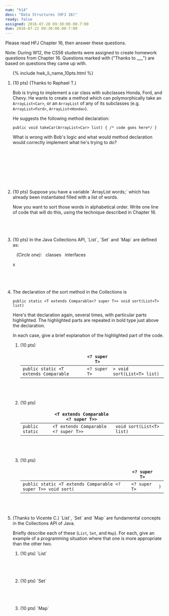 ```yaml
---
num: "h14"
desc: "Data Structures (HFJ 16)"
ready: false
assigned: 2016-07-20 09:30:00.00-7:00
due: 2016-07-22 09:30:00.00-7:00
---
```


<style>
 li.explain-code  table {
    border: none;
 }
 
 li.explain-code table * th {
    border: none;
 }
 
  li.explain-code table * td {
    border: none;
 }

</style>

Please read <span data-hfj="16">HFJ Chapter 16</span>, then answer these questions.

Note: During W12, the CS56 students were assigned to create homework questions from Chapter 16.  Questions marked with ("Thanks to ___") are based on questions they came up with. 

<ol>

{% include hwk_li_name_10pts.html %}

<li markdown="1" style="margin-bottom:10em;"> (10 pts) (Thanks to Raphael T.)  

Bob is trying to implement a car class with subclasses Honda, Ford, and Chevy. He wants to create a method which can polymorphically take an `ArrayList<Car>`, or an `ArrayList` of any of its subclasses (e.g. `ArrayList<Ford>`, `ArrayList<Honda>`).

He suggests the following method declaration:

```
public void takeCar(ArrayList<Car> list) { /* code goes here*/ }
```

What is wrong with Bob's logic and what would method declaration would correctly implement what he's trying to do? 


</li>
 
<li style="margin-bottom:5em;" markdown="1"> (10 pts) Suppose you have a variable `ArrayList<String> words;` which has already been instantiated filled with a list of words.

Now you want to sort those words in alphabetical order. Write one line of code that will do this, using the technique described in Chapter 16.

</li>

<li style="margin-bottom:5em;" markdown="1"> (10 pts) In the Java Collections API, `List`, `Set` and `Map` are defined as:

&nbsp;&nbsp;&nbsp;<em>(Circle one):</em>&nbsp;&nbsp;&nbsp;classes&nbsp;&nbsp;&nbsp;interfaces

<div class="pagebreak">
x
</div>

</li>

<li style="margin-bottom:5em;"><p markdown="1"> The declaration of the sort method in the Collections is

```
public static <T extends Comparable<? super T>> void sort(List<T> list)
```
</p>

Here's that declaration again, several times, with particular parts highlighted.  The highlighted parts are repeated in bold type
just above the declaration.

In each case, give a brief explanation of the highlighted part of the code.

<ol>

<li style="margin-bottom:5em;"  markdown="1" class="explain-code"> (10 pts) 

|                                      | `<? super T>`  |                             |
|--------------------------------------|----------------|-----------------------------|
|`public static <T extends Comparable` | `<? super T>`  | `> void sort(List<T> list)` |

</li>

<li style="margin-bottom:5em;" markdown="1" class="explain-code"> (10 pts) 

|                | `<T extends Comparable <? super T>>` |                            |
|----------------|--------------------------------------|----------------------------|
|`public static` | `<T extends Comparable <? super T>>` |  `void sort(List<T> list)` |

</li>



<li style="margin-bottom:5em;"  markdown="1" class="explain-code"> (10 pts)

|                                                              |  `<? super T>` |     |
|--------------------------------------------------------------|----------------|-----|
|`public static <T extends Comparable <? super T>> void sort(` | `<? super T>`  | `)` |


</li>
</ol>
</li>



<li markdown="1"> (Thanks to Vicente C.) `List`, `Set` and `Map` are fundamental concepts in the Collections API of Java.

Briefly describe each of these (`List`, `Set`, and `Map`).  For each, give an example of a programming situation where that one is more appropriate than the other two.

<ol>
<li markdown="1" style="margin-bottom: 5em;"> (10 pts) `List`
</li>

<li markdown="1" style="margin-bottom: 5em;"> (10 pts) `Set`
</li>

<li markdown="1" style="margin-bottom: 5em;"> (10 pts) `Map`
</li>

</ol>

</li>




</ol>

<div style="display:none;"> https://UCSB-CS56-M16.github.io/hwk/h14 </div>
